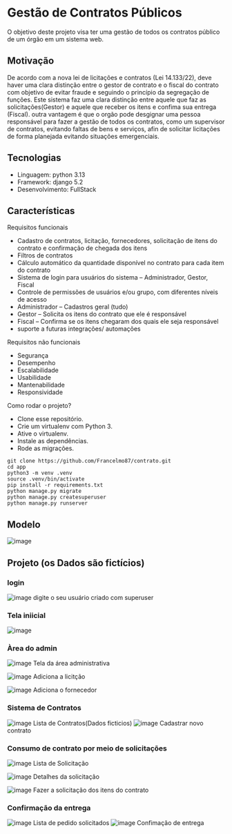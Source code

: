 # Gestão de Contratos Públicos

O objetivo deste projeto visa ter uma gestão de todos os contratos público de um órgão em um sistema web.

## Motivação

De acordo com a nova lei de licitações e contratos (Lei 14.133/22), deve haver uma clara distinção entre o 
gestor de contrato e o fiscal do contrato com objetivo de evitar fraude e seguindo o princípio da segregação de funções.
Este sistema faz uma clara distinção entre aquele que faz as solicitações(Gestor) e aquele que receber os itens e confima
sua entrega (Fiscal). outra vantagem é que o orgão pode desgignar uma pessoa responsável para fazer a gestão de todos os 
contratos, como um supervisor de contratos, evitando faltas de bens e serviços, afin de solicitar licitações de forma planejada
evitando situações emergenciais.

## Tecnologias

- Linguagem: python 3.13
- Framework: django 5.2
- Desenvolvimento: FullStack

 ## Características

Requisitos funcionais

* Cadastro de contratos, licitação, fornecedores, solicitação de itens do contrato e confirmação de chegada dos itens
* Filtros de contratos
* Cálculo automático da quantidade disponível no contrato para cada item do contrato
* Sistema de login para usuários do sistema – Administrador, Gestor, Fiscal
* Controle de permissões de usuários e/ou grupo, com diferentes níveis de acesso
 * Administrador – Cadastros geral (tudo)
 * Gestor – Solicita os itens do contrato que ele é responsável
 * Fiscal – Confirma se os itens chegaram dos quais ele seja responsável
 * suporte a futuras integrações/ automações

Requisitos não funcionais

* Segurança
* Desempenho	
* Escalabilidade
* Usabilidade
* Mantenabilidade
* Responsividade

Como rodar o projeto?
- Clone esse repositório.
- Crie um virtualenv com Python 3.
- Ative o virtualenv.
- Instale as dependências.
- Rode as migrações.

```
git clone https://github.com/Francelmo87/contrato.git
cd app
python3 -m venv .venv
source .venv/bin/activate 
pip install -r requirements.txt
python manage.py migrate
python manage.py createsuperuser
python manage.py runserver
 ```
## Modelo
![image](https://github.com/user-attachments/assets/b232351f-609f-4da0-934e-c27659bb5729)

## Projeto (os Dados são fictícios)

### login
![image](https://github.com/user-attachments/assets/24b13708-0a20-4ec1-b34f-4c43489bbae8) digite o seu usuário criado com superuser

### Tela iniicial
![image](https://github.com/user-attachments/assets/e6d5e701-e10d-4486-b65b-d2f8c150605b)

### Àrea do admin
![image](https://github.com/user-attachments/assets/d8741aa4-1035-4806-ad33-d81541077dde) Tela da área administrativa

![image](https://github.com/user-attachments/assets/983a5d0b-a736-42fb-a146-125b22dbbf26) Adiciona a licitção

![image](https://github.com/user-attachments/assets/f433c379-6976-4709-838f-57733a5641b8) Adiciona o fornecedor

### Sistema de Contratos
![image](https://github.com/user-attachments/assets/75ddd687-6083-44e8-931a-69f72d870d2d) Lista de Contratos(Dados ficticios)
![image](https://github.com/user-attachments/assets/069da563-190d-47bc-b089-ce3240e5340e) Cadastrar novo contrato

### Consumo de contrato por meio de solicitações
![image](https://github.com/user-attachments/assets/56524c9f-28a6-4dad-8c18-60ba6cf39a62) Lista de Solicitação

![image](https://github.com/user-attachments/assets/651dcd0b-7f28-451d-b093-0884c2ae1c6f) Detalhes da solicitação

![image](https://github.com/user-attachments/assets/cba6300b-d57b-4431-84f3-1c3e1084fbb4) Fazer a solicitação dos itens do contrato

### Confirmação da entrega
![image](https://github.com/user-attachments/assets/7b4ab4f3-1ebb-48e5-bb72-d97e5b2d9ab9) Lista de pedido solicitados
![image](https://github.com/user-attachments/assets/283ab213-4752-45ca-b96f-d9b3a78f49d9) Confimação de entrega










